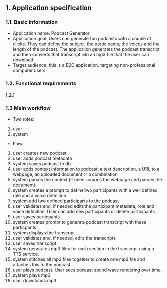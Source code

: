 ## 1. **Application specification**

### 1.1. Basic information

- Application name: Podcast Generator
- Application goal: Users can generate fun podcasts with a couple of clicks.  They can define the subject, the participants, the voices and the length of the podcast.  The application generates the podcast transcript and then converts that transcript into an mp3 file that the user can download.
- Target audience: this is a B2C application, targeting non-professional computer users

### 1.2. Functional requirements

#### 1.2.1 

### 1.3 Main workflow

- Two roles:  

1. user 
2. system

- Flow

1. user creates new podcast. 
2. user adds podcast metadata
3. system saves podcast to db
4. user adds context information to podcast: a text description, a URL to a webpage, an uploaded document or a combination
5. system parses the context (if need scrapes the webpage and parses the document)
6. system creates a prompt to define two participants with a well defined role and a voice definition
7. system add two defined participants to the podcast
8. user validates and, if needed edits the participant metadata, role and voice definition.  User can add new participants or delete participants
9. user saves particpants
10. system creates prompt to generate podcast transcript with these particpants
11. system displays the transcript
12. user validates and, if needed, edits the transcripts
13. user saves transcript
14. system generates mp3 files for each section in the transcript using a TTS service.  
15. system stitches all mp3 files together to create one mp3 file and attaches this to the podcast
16. user plays podcast.  User sees podcast sound wave rendering over time.
17. system plays mp3
18. user downloads mp3

